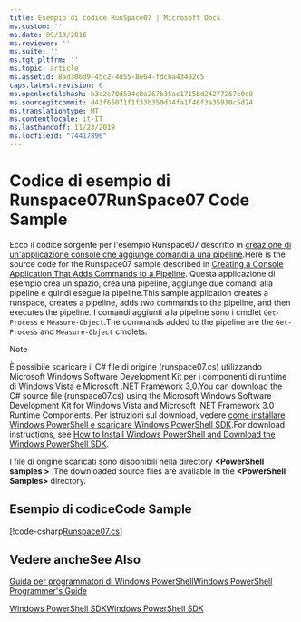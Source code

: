 ```yaml
---
title: Esempio di codice RunSpace07 | Microsoft Docs
ms.custom: ''
ms.date: 09/13/2016
ms.reviewer: ''
ms.suite: ''
ms.tgt_pltfrm: ''
ms.topic: article
ms.assetid: 8ad306d9-45c2-4d55-8e64-fdcba43402c5
caps.latest.revision: 6
ms.openlocfilehash: b3c2e70d534e8a267b35ae1715bd24277267e0d8
ms.sourcegitcommit: d43f66071f1f33b350d34fa1f46f3a35910c5d24
ms.translationtype: MT
ms.contentlocale: it-IT
ms.lasthandoff: 11/23/2019
ms.locfileid: "74417896"
---
```

# <a name="runspace07-code-sample"></a><span data-ttu-id="59bae-102">Codice di esempio di Runspace07</span><span class="sxs-lookup"><span data-stu-id="59bae-102">RunSpace07 Code Sample</span></span>

<span data-ttu-id="59bae-103">Ecco il codice sorgente per l'esempio Runspace07 descritto in [creazione di un'applicazione console che aggiunge comandi a una pipeline](https://msdn.microsoft.com/en-us/01eb7808-e97b-4905-80be-9e2fa38c262e).</span><span class="sxs-lookup"><span data-stu-id="59bae-103">Here is the source code for the Runspace07 sample described in [Creating a Console Application That Adds Commands to a Pipeline](https://msdn.microsoft.com/en-us/01eb7808-e97b-4905-80be-9e2fa38c262e).</span></span> <span data-ttu-id="59bae-104">Questa applicazione di esempio crea un spazio, crea una pipeline, aggiunge due comandi alla pipeline e quindi esegue la pipeline.</span><span class="sxs-lookup"><span data-stu-id="59bae-104">This sample application creates a runspace, creates a pipeline, adds two commands to the pipeline, and then executes the pipeline.</span></span> <span data-ttu-id="59bae-105">I comandi aggiunti alla pipeline sono i cmdlet `Get-Process` e `Measure-Object`.</span><span class="sxs-lookup"><span data-stu-id="59bae-105">The commands added to the pipeline are the `Get-Process` and `Measure-Object` cmdlets.</span></span>

> [!NOTE]
> <span data-ttu-id="59bae-106">È possibile scaricare il C# file di origine (runspace07.cs) utilizzando Microsoft Windows Software Development Kit per i componenti di runtime di Windows Vista e Microsoft .NET Framework 3,0.</span><span class="sxs-lookup"><span data-stu-id="59bae-106">You can download the C# source file (runspace07.cs) using the Microsoft Windows Software Development Kit for Windows Vista and Microsoft .NET Framework 3.0 Runtime Components.</span></span> <span data-ttu-id="59bae-107">Per istruzioni sul download, vedere [come installare Windows PowerShell e scaricare Windows PowerShell SDK](/powershell/scripting/developer/installing-the-windows-powershell-sdk).</span><span class="sxs-lookup"><span data-stu-id="59bae-107">For download instructions, see [How to Install Windows PowerShell and Download the Windows PowerShell SDK](/powershell/scripting/developer/installing-the-windows-powershell-sdk).</span></span>
>
> <span data-ttu-id="59bae-108">I file di origine scaricati sono disponibili nella directory **\<PowerShell samples >** .</span><span class="sxs-lookup"><span data-stu-id="59bae-108">The downloaded source files are available in the **\<PowerShell Samples>** directory.</span></span>

## <a name="code-sample"></a><span data-ttu-id="59bae-109">Esempio di codice</span><span class="sxs-lookup"><span data-stu-id="59bae-109">Code Sample</span></span>

[!code-csharp[Runspace07.cs](../../../../powershell-sdk-samples/SDK-2.0/csharp/Runspace07/Runspace07.cs#L11-L108 "Runspace07.cs")]

## <a name="see-also"></a><span data-ttu-id="59bae-110">Vedere anche</span><span class="sxs-lookup"><span data-stu-id="59bae-110">See Also</span></span>

[<span data-ttu-id="59bae-111">Guida per programmatori di Windows PowerShell</span><span class="sxs-lookup"><span data-stu-id="59bae-111">Windows PowerShell Programmer's Guide</span></span>](./windows-powershell-programmer-s-guide.md)

[<span data-ttu-id="59bae-112">Windows PowerShell SDK</span><span class="sxs-lookup"><span data-stu-id="59bae-112">Windows PowerShell SDK</span></span>](../windows-powershell-reference.md)
